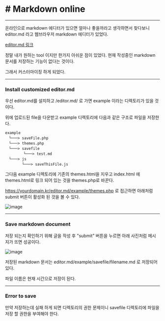 # # Markdown online

---

온라인으로 markdown 에디터가 있으면 얼마나 좋을까라고 생각하면서 찾다보니 editor.md 라고 웹브라우저 markdown 에디터가 있었다.

[editor.md 링크](https://github.com/pandao/editor.md "링크")

정말 내가 원하는 tool 이지만 한가지 아쉬운 점이 있었다. 현재 작성중인 markdown 문서를 저장하는 기능이 없다는 것이다.

그래서 커스터마이징 하게 되었다.

---

### Install customized editor.md

우선 editor.md를 설치하고 /editor.md/ 로 가면 example 이라는 디렉토리가 있을 것이다.

위에 업로드된 file을 다운받고 example 디렉토리에 다음과 같은 구조로 파일을 저장한다.

```
example
　└───> saveFile.php
　└───> themes.php
　└───> savefile
　　　　　└───> test.md
　└───> js
 　　　　└───> saveThisFile.js
```

그다음 example 디렉토리에 기존의 themes.html을 지우고 index.html 에 themes.html로 링크 되어 있는 것을 themes.php로 바꾼다.

https://yourdomain.kr/editor.md/example/themes.php 로 접근하면 아래처럼 submit 버튼이 활성화 된 것을 볼 수 있다.

![image](https://user-images.githubusercontent.com/38517436/64511991-63e6e000-d320-11e9-864a-b4445dedcfa3.png)


---

### Save markdown document

저장 되는지 확인하기 위해 글을 작성 후 "submit" 버튼을 누르면 아래 사진처럼 메시지가 뜨면 성공이다.

![image](https://user-images.githubusercontent.com/38517436/64512108-a0b2d700-d320-11e9-93ef-2bf24d91a024.png)


저장된 markdown 문서는 editor.md/example/savefile/filename.md 로 저장되어 있다.

파일 이름은 현재 시간으로 저장이 된다.

---

### Error to save
만약 저장하는데 실패 하게 되면 디렉토리의 권한 문제이니 savefile 디렉토리에 파일을 저장 할 권한을 부여해야 한다.
